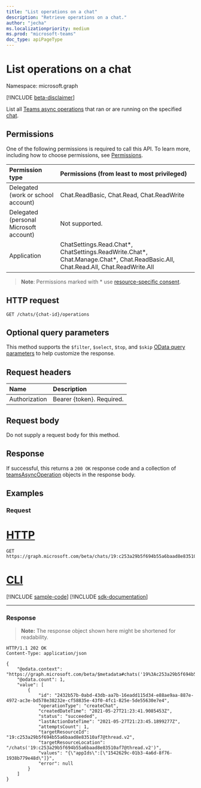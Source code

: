 ```yaml
---
title: "List operations on a chat"
description: "Retrieve operations on a chat."
author: "jecha"
ms.localizationpriority: medium
ms.prod: "microsoft-teams"
doc_type: apiPageType
---
```


# List operations on a chat
Namespace: microsoft.graph

[!INCLUDE [beta-disclaimer](../../includes/beta-disclaimer.md)]

List all [Teams async operations](../resources/teamsasyncoperation.md) that ran or are running on the specified [chat](../resources/chat.md).

## Permissions
One of the following permissions is required to call this API. To learn more, including how to choose permissions, see [Permissions](/graph/permissions-reference).

| Permission type                        | Permissions (from least to most privileged)|
| :------------------------------------- | :--------------------------------------------------- |
| Delegated (work or school account)     | Chat.ReadBasic, Chat.Read, Chat.ReadWrite|
| Delegated (personal Microsoft account) | Not supported. |
| Application                            | ChatSettings.Read.Chat*, ChatSettings.ReadWrite.Chat*, Chat.Manage.Chat*, Chat.ReadBasic.All, Chat.Read.All, Chat.ReadWrite.All |

> **Note**: Permissions marked with * use [resource-specific consent](/microsoftteams/platform/graph-api/rsc/resource-specific-consent).

## HTTP request
<!-- { 
    "blockType": "ignored" 
} 
-->
``` http
GET /chats/{chat-id}/operations
```

## Optional query parameters

This method supports the `$filter`, `$select`, `$top`, and `$skip` [OData query parameters](/graph/query-parameters) to help customize the response.

## Request headers

|Name|Description|
|:---|:---|
|Authorization|Bearer {token}. Required.|

## Request body

Do not supply a request body for this method.

## Response

If successful, this returns a `200 OK` response code and a collection of [teamsAsyncOperation](../resources/teamsasyncoperation.md) objects in the response body.

## Examples

### Request

# [HTTP](#tab/http)
<!-- {
  "blockType": "request",
  "name": "list_chat_operations",
  "sampleKeys": ["19:c253a29b5f694b55a6baad8e83510af7@thread.v2"]
}
-->
``` http
GET https://graph.microsoft.com/beta/chats/19:c253a29b5f694b55a6baad8e83510af7@thread.v2/operations
```

# [CLI](#tab/cli)
[!INCLUDE [sample-code](../includes/snippets/cli/list-chat-operations-cli-snippets.md)]
[!INCLUDE [sdk-documentation](../includes/snippets/snippets-sdk-documentation-link.md)]

---

### Response
>**Note:** The response object shown here might be shortened for readability.
<!-- {
  "blockType": "response",
  "truncated": true,
  "@odata.type": "microsoft.graph.teamsAsyncOperation",
  "isCollection": true
}
-->
``` http
HTTP/1.1 202 OK
Content-Type: application/json

{
    "@odata.context": "https://graph.microsoft.com/beta/$metadata#chats('19%3Ac253a29b5f694b55a6baad8e83510af7%40thread.v2')/operations",
    "@odata.count": 1,
    "value": [
        {
            "id": "2432b57b-0abd-43db-aa7b-16eadd115d34-e88ae9aa-887e-4972-ac3e-bd578e38232e-cf58835e-43f0-4fc1-825e-5de55630e7e4",
            "operationType": "createChat",
            "createdDateTime": "2021-05-27T21:23:41.9085453Z",
            "status": "succeeded",
            "lastActionDateTime": "2021-05-27T21:23:45.1899277Z",
            "attemptsCount": 1,
            "targetResourceId": "19:c253a29b5f694b55a6baad8e83510af7@thread.v2",
            "targetResourceLocation": "/chats('19:c253a29b5f694b55a6baad8e83510af7@thread.v2')",
            "values": "{\"appIds\":[\"1542629c-01b3-4a6d-8f76-1938b779e48d\"]}",
            "error": null
        }
    ]
}
```
